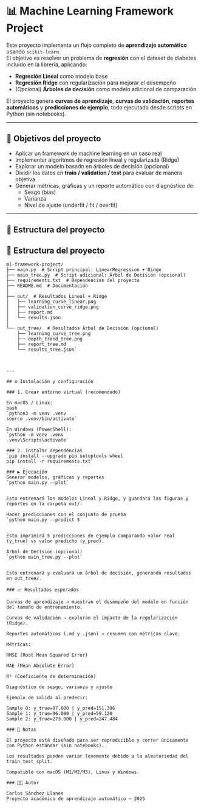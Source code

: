 # 📊 Machine Learning Framework Project

Este proyecto implementa un flujo completo de **aprendizaje automático** usando `scikit-learn`.  
El objetivo es resolver un problema de **regresión** con el dataset de diabetes incluido en la librería, aplicando:

- **Regresión Lineal** como modelo base  
- **Regresión Ridge** con regularización para mejorar el desempeño  
- (Opcional) **Árboles de decisión** como modelo adicional de comparación  

El proyecto genera **curvas de aprendizaje**, **curvas de validación**, **reportes automáticos** y **predicciones de ejemplo**, todo ejecutado desde scripts en Python (sin notebooks).

---

## 🎯 Objetivos del proyecto
- Aplicar un framework de machine learning en un caso real  
- Implementar algoritmos de regresión lineal y regularizada (Ridge)  
- Explorar un modelo basado en árboles de decisión (opcional)  
- Dividir los datos en **train / validation / test** para evaluar de manera objetiva  
- Generar métricas, gráficas y un reporte automático con diagnóstico de:
  - Sesgo (bias)  
  - Varianza  
  - Nivel de ajuste (underfit / fit / overfit)  

---

## 📁 Estructura del proyecto
## 📁 Estructura del proyecto

```text
ml-framework-project/
├── main.py  # Script principal: LinearRegression + Ridge
├── main_tree.py  # Script adicional: Árbol de Decisión (opcional)
├── requirements.txt  # Dependencias del proyecto
├── README.md  # Documentación
│
├── out/  # Resultados Lineal + Ridge
│   ├── learning_curve_linear.png
│   ├── validation_curve_ridge.png
│   ├── report.md
│   └── results.json
│
└── out_tree/  # Resultados Árbol de Decisión (opcional)
    ├── learning_curve_tree.png
    ├── depth_trend_tree.png
    ├── report_tree.md
    └── results_tree.json`



---

## ⚙️ Instalación y configuración

### 1. Crear entorno virtual (recomendado)

En macOS / Linux:
bash
`python3 -m venv .venv
source .venv/bin/activate`

En Windows (PowerShell):
`python -m venv .venv
.venv\Scripts\activate`

### 2. Instalar dependencias
`pip install --upgrade pip setuptools wheel
pip install -r requirements.txt`

### ▶️ Ejecución
Generar modelos, gráficas y reportes
`python main.py --plot`


Esto entrenará los modelos Lineal y Ridge, y guardará las figuras y reportes en la carpeta out/.

Hacer predicciones con el conjunto de prueba
`python main.py --predict 5`


Esto imprimirá 5 predicciones de ejemplo comparando valor real (y_true) vs valor predicho (y_pred).

Árbol de Decisión (opcional)
`python main_tree.py --plot`


Esto entrenará y evaluará un árbol de decisión, generando resultados en out_tree/.

### 📈 Resultados esperados

Curvas de aprendizaje → muestran el desempeño del modelo en función del tamaño de entrenamiento.

Curvas de validación → exploran el impacto de la regularización (Ridge).

Reportes automáticos (.md y .json) → resumen con métricas clave.

Métricas:

RMSE (Root Mean Squared Error)

MAE (Mean Absolute Error)

R² (Coeficiente de determinación)

Diagnóstico de sesgo, varianza y ajuste

Ejemplo de salida al predecir:

Sample 0: y_true=97.000 | y_pred=151.386
Sample 1: y_true=96.000 | y_pred=59.120
Sample 2: y_true=273.000 | y_pred=247.484

### 📌 Notas

El proyecto está diseñado para ser reproducible y correr únicamente con Python estándar (sin notebooks).

Los resultados pueden variar levemente debido a la aleatoriedad del train_test_split.

Compatible con macOS (M1/M2/M3), Linux y Windows.

### 👨‍💻 Autor

Carlos Sánchez Llanes
Proyecto académico de aprendizaje automático – 2025
